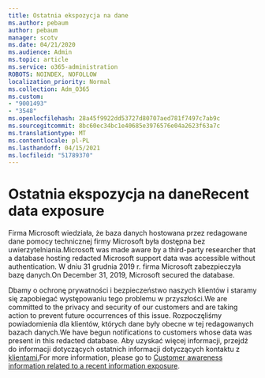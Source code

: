 ```yaml
---
title: Ostatnia ekspozycja na dane
ms.author: pebaum
author: pebaum
manager: scotv
ms.date: 04/21/2020
ms.audience: Admin
ms.topic: article
ms.service: o365-administration
ROBOTS: NOINDEX, NOFOLLOW
localization_priority: Normal
ms.collection: Adm_O365
ms.custom:
- "9001493"
- "3548"
ms.openlocfilehash: 28a45f9922dd53727d80707aed781f7497c7ab9c
ms.sourcegitcommit: 8bc60ec34bc1e40685e3976576e04a2623f63a7c
ms.translationtype: MT
ms.contentlocale: pl-PL
ms.lasthandoff: 04/15/2021
ms.locfileid: "51789370"
---
```

# <a name="recent-data-exposure"></a><span data-ttu-id="38410-102">Ostatnia ekspozycja na dane</span><span class="sxs-lookup"><span data-stu-id="38410-102">Recent data exposure</span></span>

<span data-ttu-id="38410-103">Firma Microsoft wiedziała, że baza danych hostowana przez redagowane dane pomocy technicznej firmy Microsoft była dostępna bez uwierzytelniania.</span><span class="sxs-lookup"><span data-stu-id="38410-103">Microsoft was made aware by a third-party researcher that a database hosting redacted Microsoft support data was accessible without authentication.</span></span> <span data-ttu-id="38410-104">W dniu 31 grudnia 2019 r. firma Microsoft zabezpieczyła bazę danych.</span><span class="sxs-lookup"><span data-stu-id="38410-104">On December 31, 2019, Microsoft secured the database.</span></span>

<span data-ttu-id="38410-105">Dbamy o ochronę prywatności i bezpieczeństwo naszych klientów i staramy się zapobiegać występowaniu tego problemu w przyszłości.</span><span class="sxs-lookup"><span data-stu-id="38410-105">We are committed to the privacy and security of our customers and are taking action to prevent future occurrences of this issue.</span></span> <span data-ttu-id="38410-106">Rozpoczęliśmy powiadomienia dla klientów, których dane były obecne w tej redagowanych bazach danych.</span><span class="sxs-lookup"><span data-stu-id="38410-106">We have begun notifications to customers whose data was present in this redacted database.</span></span> <span data-ttu-id="38410-107">Aby uzyskać więcej informacji, przejdź do informacji dotyczących ostatnich informacji dotyczących kontaktu z [klientami.](https://aka.ms/privacyinfo)</span><span class="sxs-lookup"><span data-stu-id="38410-107">For more information, please go to [Customer awareness information related to a recent information exposure](https://aka.ms/privacyinfo).</span></span>
